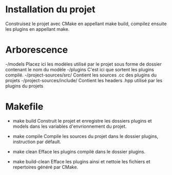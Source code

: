 # Installation du projet
Construisez le projet avec CMake en appellant make build, compilez ensuite les plugins en appellant make.

# Arborescence

-/models
Placez ici les modèles utilisé par le projet sous forme de dossier contenant le nom du modèle
-/plugins
C'est ici que sortent les plugins compilé.
-/project-sources/src/
Contient les sources .cc des plugins du projets
-/project-sources/include/
Contient les headers .hpp utilisé par les plugins du projets

# Makefile

- make build
Construit le projet et enregistre les dossiers plugins et models dans les variables d'envrionnement du projet.

- make compile
Compile les sources du projet dans le dossier plugins, instruction par défault.

- make clean
Efface les plugins compilé dans le dossier plugins.

- make build-clean
Efface les plugins ainsi et nettoie les fichiers et repertoires généré par CMake.
